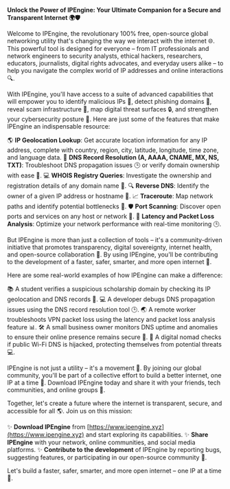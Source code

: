 **Unlock the Power of IPEngine: Your Ultimate Companion for a Secure and Transparent Internet 🌍🛡️**

Welcome to IPEngine, the revolutionary 100% free, open-source global networking utility that's changing the way we interact with the internet 🌐. This powerful tool is designed for everyone – from IT professionals and network engineers to security analysts, ethical hackers, researchers, educators, journalists, digital rights advocates, and everyday users alike – to help you navigate the complex world of IP addresses and online interactions 🔍.

With IPEngine, you'll have access to a suite of advanced capabilities that will empower you to identify malicious IPs 🚨, detect phishing domains 👀, reveal scam infrastructure 💸, map digital threat surfaces 🔒, and strengthen your cybersecurity posture 🔐. Here are just some of the features that make IPEngine an indispensable resource:

🌎 **IP Geolocation Lookup**: Get accurate location information for any IP address, complete with country, region, city, latitude, longitude, time zone, and language data.
📡 **DNS Record Resolution (A, AAAA, CNAME, MX, NS, TXT)**: Troubleshoot DNS propagation issues 🕒 or verify domain ownership with ease 🔑.
💻 **WHOIS Registry Queries**: Investigate the ownership and registration details of any domain name 💼.
🔍 **Reverse DNS**: Identify the owner of a given IP address or hostname 🔎.
📈 **Traceroute**: Map network paths and identify potential bottlenecks 🚧.
🛡️ **Port Scanning**: Discover open ports and services on any host or network 🔑.
🤯 **Latency and Packet Loss Analysis**: Optimize your network performance with real-time monitoring 🕒.

But IPEngine is more than just a collection of tools – it's a community-driven initiative that promotes transparency, digital sovereignty, internet health, and open-source collaboration 🌈. By using IPEngine, you'll be contributing to the development of a faster, safer, smarter, and more open internet 🚀.

Here are some real-world examples of how IPEngine can make a difference:

📚 A student verifies a suspicious scholarship domain by checking its IP geolocation and DNS records 🔑.
💻 A developer debugs DNS propagation issues using the DNS record resolution tool 🕒.
🌏 A remote worker troubleshoots VPN packet loss using the latency and packet loss analysis feature 📊.
🛠️ A small business owner monitors DNS uptime and anomalies to ensure their online presence remains secure 🔑.
🚀 A digital nomad checks if public Wi-Fi DNS is hijacked, protecting themselves from potential threats 💻.

IPEngine is not just a utility – it's a movement 🌈. By joining our global community, you'll be part of a collective effort to build a better internet, one IP at a time 🔗. Download IPEngine today and share it with your friends, tech communities, and online groups 📢.

Together, let's create a future where the internet is transparent, secure, and accessible for all 🌎. Join us on this mission:

✨ **Download IPEngine** from [https://www.ipengine.xyz](https://www.ipengine.xyz) and start exploring its capabilities.
✨ **Share IPEngine** with your network, online communities, and social media platforms.
✨ **Contribute to the development** of IPEngine by reporting bugs, suggesting features, or participating in our open-source community 🤝.

Let's build a faster, safer, smarter, and more open internet – one IP at a time 🔗.